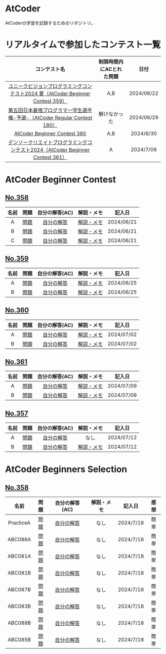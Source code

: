 # AtCoder
AtCoderの学習を記録するためのリポジトリ。

# リアルタイムで参加したコンテスト一覧
| コンテスト名 | 制限時間内にACとれた問題 | 日付 |
| :----: | :----: | :----: |
| [ユニークビジョンプログラミングコンテスト2024 夏（AtCoder Beginner Contest 359）](https://atcoder.jp/contests/abc359) | A,B | 2024/06/22 |
| [第五回日本最強プログラマー学生選手権-予選-（AtCoder Regular Contest 180）](https://atcoder.jp/contests/arc180) | 解けなかった | 2024/06/29 |
| [AtCoder Beginner Contest 360](https://atcoder.jp/contests/abc360) | A,B | 2024/6/30 |
| [デンソークリエイトプログラミングコンテスト2024（AtCoder Beginner Contest 361）](https://atcoder.jp/contests/abc361) | A | 2024/7/06 |

# AtCoder Beginner Contest
## [No.358](https://atcoder.jp/contests/abc358)
<!-- | A | [問題]() | [自分の解答]() | [解説・メモ]() | 2024/00/00 | -->
| 名前 | 問題 | 自分の解答(AC) | 解説・メモ | 記入日 |
| :----: | :----: | :----: | :----: | :----: |
| A | [問題](https://atcoder.jp/contests/abc358/tasks/abc358_a) | [自分の解答](https://github.com/ishihara0507/AtCoder/blob/main/ABC_358/A) | [解説・メモ](https://github.com/ishihara0507/AtCoder/issues/1) | 2024/06/21 |
| B | [問題](https://atcoder.jp/contests/abc358/tasks/abc358_b) | [自分の解答](https://github.com/ishihara0507/AtCoder/blob/main/ABC_358/B) | [解説・メモ](https://github.com/ishihara0507/AtCoder/issues/2) | 2024/06/21 |
| C | [問題](https://atcoder.jp/contests/abc358/tasks/abc358_c) | [自分の解答](https://github.com/ishihara0507/AtCoder/blob/main/ABC_358/C) | [解説・メモ](https://github.com/ishihara0507/AtCoder/issues/3) | 2024/06/21 |

## [No.359](https://atcoder.jp/contests/abc359)
| 名前 | 問題 | 自分の解答(AC) | 解説・メモ | 記入日 |
| :----: | :----: | :----: | :----: | :----: |
| A | [問題](https://atcoder.jp/contests/abc359/tasks/abc359_a) | [自分の解答](https://github.com/ishihara0507/AtCoder/blob/main/ABC_359/A) | [解説・メモ](https://github.com/ishihara0507/AtCoder/issues/4) | 2024/06/25 |
| B | [問題](https://atcoder.jp/contests/abc359/tasks/abc359_b) | [自分の解答](https://github.com/ishihara0507/AtCoder/blob/main/ABC_359/B) | [解説・メモ](https://github.com/ishihara0507/AtCoder/issues/5) | 2024/06/25 |

## [No.360](https://atcoder.jp/contests/abc360)
| 名前 | 問題 | 自分の解答(AC) | 解説・メモ | 記入日 |
| :----: | :----: | :----: | :----: | :----: |
| A | [問題](https://atcoder.jp/contests/abc361/tasks/abc360_a) | [自分の解答](https://github.com/ishihara0507/AtCoder/blob/main/ABC_360/A) | [解説・メモ](https://github.com/ishihara0507/AtCoder/issues/6) | 2024/07/02 |
| B | [問題](https://atcoder.jp/contests/abc361/tasks/abc360_b) | [自分の解答](https://github.com/ishihara0507/AtCoder/blob/main/ABC_360/B) | [解説・メモ](https://github.com/ishihara0507/AtCoder/issues/7) | 2024/07/02 |

## [No.361](https://atcoder.jp/contests/abc361)
| 名前 | 問題 | 自分の解答(AC) | 解説・メモ | 記入日 |
| :----: | :----: | :----: | :----: | :----: |
| A | [問題](https://atcoder.jp/contests/abc361/tasks/abc361_a) | [自分の解答](https://github.com/ishihara0507/AtCoder/blob/main/ABC_361/A) | [解説・メモ](https://github.com/ishihara0507/AtCoder/issues/8) | 2024/07/09 |
| B | [問題](https://atcoder.jp/contests/abc361/tasks/abc361_b) | [自分の解答](https://github.com/ishihara0507/AtCoder/blob/main/ABC_361/B) | [解説・メモ](https://github.com/ishihara0507/AtCoder/issues/9) | 2024/07/09 |

## [No.357](https://atcoder.jp/contests/abc357)
<!-- | A | [問題]() | [自分の解答]() | [解説・メモ]() | 2024/00/00 | -->
| 名前 | 問題 | 自分の解答(AC) | 解説・メモ | 記入日 |
| :----: | :----: | :----: | :----: | :----: |
| A | [問題](https://atcoder.jp/contests/abc357/tasks/abc357_a) | [自分の解答](https://github.com/ishihara0507/AtCoder/blob/main/ABC_357/A) | なし | 2024/07/12 |
| B | [問題](https://atcoder.jp/contests/abc357/tasks/abc357_b) | [自分の解答](https://github.com/ishihara0507/AtCoder/blob/main/ABC_357/B) | [解説・メモ](https://github.com/ishihara0507/AtCoder/issues/10) | 2024/07/12 |

# AtCoder Beginners Selection
## [No.358](https://atcoder.jp/contests/abc358)
<!-- | A | [問題]() | [自分の解答]() | [解説・メモ]() | 2024/00/00 | 感想 | -->
| 名前 | 問題 | 自分の解答(AC) | 解説・メモ | 記入日 | 感想 |
| :----: | :----: | :----: | :----: | :----: | :----: |
| PracticeA | [問題](https://atcoder.jp/contests/abs/tasks/practice_1) | [自分の解答](https://github.com/ishihara0507/AtCoder/blob/main/AtCoder%20Beginners%20Selection/PracticeA) | なし | 2024/7/18 | 簡単 |
| ABC086A | [問題](https://atcoder.jp/contests/abs/tasks/abc086_a) | [自分の解答](https://github.com/ishihara0507/AtCoder/blob/main/AtCoder%20Beginners%20Selection/ABC086A) | なし | 2024/7/18 | 簡単 |
| ABC081A | [問題](https://atcoder.jp/contests/abs/tasks/abc081_a) | [自分の解答](https://github.com/ishihara0507/AtCoder/blob/main/AtCoder%20Beginners%20Selection/ABC081A) | なし | 2024/7/18 | 簡単 |
| ABC081B | [問題](https://atcoder.jp/contests/abs/tasks/abc081_b) | [自分の解答](https://github.com/ishihara0507/AtCoder/blob/main/AtCoder%20Beginners%20Selection/ABC081B) | なし | 2024/7/18 | 簡単 |
| ABC087B | [問題](https://atcoder.jp/contests/abs/tasks/abc087_b) | [自分の解答](https://github.com/ishihara0507/AtCoder/blob/main/AtCoder%20Beginners%20Selection/ABC087B) | なし | 2024/7/18 | 簡単 |
| ABC083B  | [問題](https://atcoder.jp/contests/abs/tasks/abc083_b) | [自分の解答](https://github.com/ishihara0507/AtCoder/blob/main/AtCoder%20Beginners%20Selection/ABC083B) | なし | 2024/7/18 | 簡単 |
| ABC088B | [問題](https://atcoder.jp/contests/abs/tasks/abc088_b) | [自分の解答](https://github.com/ishihara0507/AtCoder/blob/main/AtCoder%20Beginners%20Selection/ABC088B) | なし | 2024/7/18 | 簡単 |
| ABC085B | [問題](https://atcoder.jp/contests/abs/tasks/abc085_b) | [自分の解答](https://github.com/ishihara0507/AtCoder/blob/main/AtCoder%20Beginners%20Selection/ABC085B) | なし | 2024/7/18 | 簡単 |
